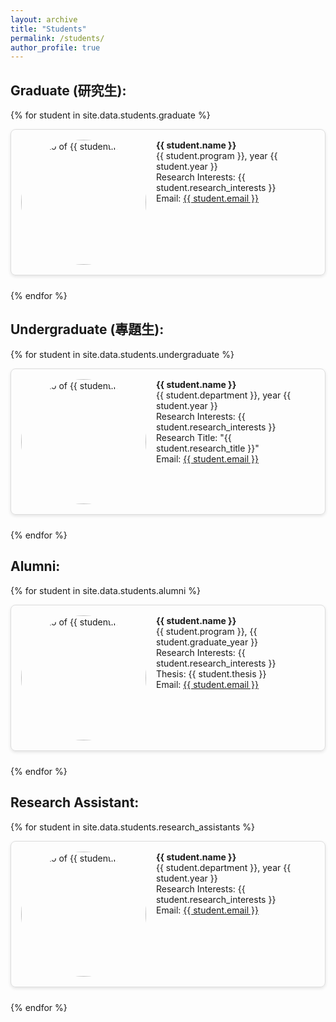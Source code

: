 ```yaml
---
layout: archive
title: "Students"
permalink: /students/
author_profile: true
---
```


<style>
  /* Main container for each student block */
  .student-block {
    /* Use flexbox to align photo and info side-by-side */
    display: flex;
    /* Align items at the top for a clean, aligned look */
    align-items: flex-start;
    /* Add spacing between student blocks */
    margin-bottom: 1.5rem;
    /* Light border around each block for separation */
    border: 1px solid #ddd;
    /* Add padding inside the block for visual breathing room */
    padding: 1rem;
    /* Rounded corners for a softer look */
    border-radius: 8px;
    /* Subtle shadow to make the block stand out */
    box-shadow: 0 2px 5px rgba(0, 0, 0, 0.1);
  }
  
  /* Container for the student's photo */
  .photo {
    /* Fix the size of the photo container to 100px wide */
    flex: 0 0 200px;
    /* Space between the photo and the info section */
    margin-right: 1rem;
  }
  
  /* Style for the photo image itself */
  .photo img {
    /* Set the image dimensions to a square */
    width: 200px;
    height: 200px;
    /* Make the image circular for a profile-like appearance */
    border-radius: 50%;
    /* Ensures the image covers the entire area and is centered */
    object-fit: cover;
  }
  
  /* Container for the student's information */
  .info {
    /* Allow the info section to expand and take up available space */
    flex: 1;
  }

  /* Responsive styling for screens 768px wide or smaller */
  @media (max-width: 768px) {
    .student-block {
      /* Stack the photo and info vertically for better readability on small screens */
      flex-direction: column;
      /* Center-align items for a cleaner, mobile-friendly appearance */
      align-items: center;
      /* Center-align text for consistency in mobile layout */
      text-align: center;
    }
    
    /* Adjust photo spacing for stacked layout */
    .photo {
      /* Add space below the photo to separate it from the info */
      margin-bottom: 1rem;
      /* Center-align the photo in the stacked layout */
      margin-right: 0;
    }
    
    /* Align info text back to the left on mobile if needed */
    .info {
      text-align: left;
    }
  }
</style>


Graduate (研究生):
-----
{% for student in site.data.students.graduate %}
<div class="student-block">
  <div class="photo">
    <img src="{{ student.photo_url }}" alt="Photo of {{ student.name }}">
  </div>
  <div class="info">
    <strong>{{ student.name }}</strong>  
    <br>{{ student.program }}, year {{ student.year }}
    <br>Research Interests: {{ student.research_interests }} 
    <br>Email: <a href="mailto:{{ student.email }}">{{ student.email }}</a>
  </div>
</div>
{% endfor %}


Undergraduate (專題生):
-----
{% for student in site.data.students.undergraduate %}
<div class="student-block">
  <div class="photo">
    <img src="{{ student.photo_url }}" alt="Photo of {{ student.name }}">
  </div>
  <div class="info">
    <strong>{{ student.name }}</strong>  
    <br>{{ student.department }}, year {{ student.year }}  
    <br>Research Interests: {{ student.research_interests }}  
    <br>Research Title: "{{ student.research_title }}"
    <br>Email: <a href="mailto:{{ student.email }}">{{ student.email }}</a>
  </div>
</div>
{% endfor %}


Alumni:
-----
{% for student in site.data.students.alumni %}
<div class="student-block">
  <div class="photo">
    <img src="{{ student.photo_url }}" alt="Photo of {{ student.name }}">
  </div>
  <div class="info">
    <strong>{{ student.name }}</strong>  
    <br>{{ student.program }}, {{ student.graduate_year }}  
    <br>Research Interests: {{ student.research_interests }} 
    <br>Thesis: {{ student.thesis }}  
    <br>Email: <a href="mailto:{{ student.email }}">{{ student.email }}</a>
  </div>
</div>
{% endfor %}


Research Assistant:
-----
{% for student in site.data.students.research_assistants %}
<div class="student-block">
  <div class="photo">
    <img src="{{ student.photo_url }}" alt="Photo of {{ student.name }}">
  </div>
  <div class="info">
    <strong>{{ student.name }}</strong>  
    <br>{{ student.department }}, year {{ student.year }}  
    <br>Research Interests: {{ student.research_interests }}  
    <br>Email: <a href="mailto:{{ student.email }}">{{ student.email }}</a>
  </div>
</div>
{% endfor %}